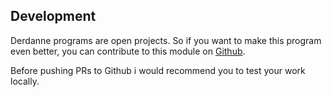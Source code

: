 ## Development

Derdanne programs are open projects. So if you want to make this program even better,
you can contribute to this module on [Github](https://github.com/derdanne/stern).

Before pushing PRs to Github i would recommend you to test your work locally.
